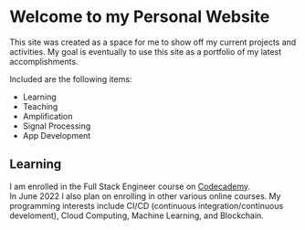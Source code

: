 # Welcome to my Personal Website
This site was created as a space for me to show off my current projects and activities.  My goal is eventually to use this site as a portfolio of my latest accomplishments. 

Included are the following items:
* Learning
* Teaching
* Amplification
* Signal Processing
* App Development

## Learning
I am enrolled in the Full Stack Engineer course on [Codecademy](https://www.codecademy.com/).  
In June 2022 I also plan on enrolling in other various online courses.
My programming interests include CI/CD (continuous integration/continuous develoment), Cloud Computing, Machine Learning, and Blockchain. 

